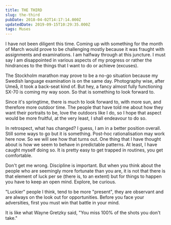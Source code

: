 ```yaml
---
title: THE THIRD
slug: the-third
pubDate: 2018-04-02T14:17:14.000Z
updatedDate: 2019-09-15T10:29:35.000Z
tags: Muses
---
```


I have not been diligent this time. Coming up with something for the month of March would prove to be challenging mostly because it was fraught with assignments and examinations. I am halfway through at this juncture. I must say I am disappointed in various aspects of my progress or rather the hindrances to the things that I want to do or achieve (excuses). 

The Stockholm marathon may prove to be a no-go situation because my Swedish language examination is on the same day. Photography wise, after Umeå, it took a back-seat kind of. But hey, a fancy almost fully functioning SX-70 is coming my way soon. So that is something to look forward to.

Since it's springtime, there is much to look forward to, with more sun, and therefore more outdoor time. The people that have told me about how they want their portraits to be, love the outdoors like I do, so I hope that aspect would be more fruitful, at the very least, I shall endeavour to do so.

In retrospect, what has changed? I guess, I am in a better position overall. Still some ways to go but it is something. Post-hoc rationalisation may work here now. So we will see how that turns out. One thing that I have thought about is how we seem to behave in predictable patterns. At least, I have caught myself doing so. It is pretty easy to get trapped in routines, you get comfortable.

Don't get me wrong. Discipline is important. But when you think about the people who are seemingly more fortunate than you are, it is not that there is that element of luck per se (there is, to an extent) but for things to happen you have to keep an open mind. Explore, be curious.

"Luckier" people I think, tend to be more "present", they are observant and are always on the look out for opportunities. Before you face your adversities, first you must win that battle in your mind.

It is like what Wayne Gretzky said, "You miss 100% of the shots you don't take."
